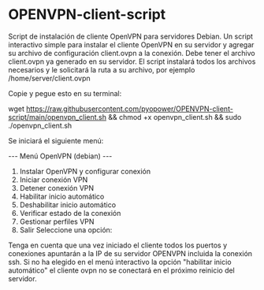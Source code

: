 # OPENVPN-client-script

Script de instalación de cliente OpenVPN para servidores Debian. Un script interactivo simple para instalar el cliente OpenVPN en su servidor y agregar su archivo de configuración client.ovpn a la conexión. Debe tener el archivo client.ovpn ya generado en su servidor. El script instalará todos los archivos necesarios y le solicitará la ruta a su archivo, por ejemplo /home/server/client.ovpn

Copie y pegue esto en su terminal:

wget https://raw.githubusercontent.com/pyopower/OPENVPN-client-script/main/openvpn_client.sh && chmod +x openvpn_client.sh && sudo ./openvpn_client.sh



Se iniciará el siguiente menú:

--- Menú OpenVPN (debian) ---
1. Instalar OpenVPN y configurar conexión
2. Iniciar conexión VPN
3. Detener conexión VPN
4. Habilitar inicio automático
5. Deshabilitar inicio automático
6. Verificar estado de la conexión
7. Gestionar perfiles VPN
8. Salir
Seleccione una opción:


Tenga en cuenta que una vez iniciado el cliente todos los puertos y conexiones apuntarán a la IP de su servidor OPENVPN incluida la conexión ssh.
Si no ha elegido en el menú interactivo la opción "habilitar inicio automático" el cliente ovpn no se conectará en el próximo reinicio del servidor.
